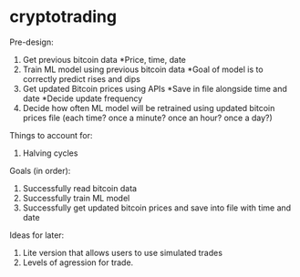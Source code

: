 # cryptotrading

Pre-design:

1) Get previous bitcoin data
    *Price, time, date
2) Train ML model using previous bitcoin data
    *Goal of model is to correctly predict rises and dips
4) Get updated Bitcoin prices using APIs
    *Save in file alongside time and date 
    *Decide update frequency
5) Decide how often ML model will be retrained using updated bitcoin prices file (each time? once a minute? once an hour? once a day?)


Things to account for:

1) Halving cycles


Goals (in order):

1) Successfully read bitcoin data
2) Successfully train ML model
3) Successfully get updated bitcoin prices and save into file with time and date

Ideas for later:

1) Lite version that allows users to use simulated trades
2) Levels of agression for trade.
